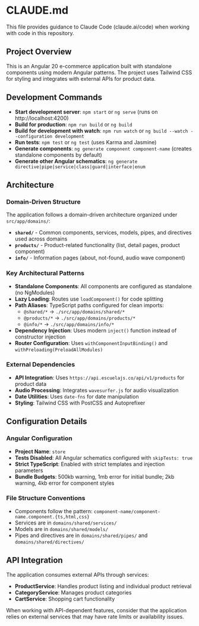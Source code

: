 # CLAUDE.md

This file provides guidance to Claude Code (claude.ai/code) when working with code in this repository.

## Project Overview

This is an Angular 20 e-commerce application built with standalone components using modern Angular patterns. The project uses Tailwind CSS for styling and integrates with external APIs for product data.

## Development Commands

- **Start development server**: `npm start` or `ng serve` (runs on http://localhost:4200)
- **Build for production**: `npm run build` or `ng build`
- **Build for development with watch**: `npm run watch` or `ng build --watch --configuration development`
- **Run tests**: `npm test` or `ng test` (uses Karma and Jasmine)
- **Generate components**: `ng generate component component-name` (creates standalone components by default)
- **Generate other Angular schematics**: `ng generate directive|pipe|service|class|guard|interface|enum`

## Architecture

### Domain-Driven Structure
The application follows a domain-driven architecture organized under `src/app/domains/`:

- **`shared/`** - Common components, services, models, pipes, and directives used across domains
- **`products/`** - Product-related functionality (list, detail pages, product component)
- **`info/`** - Information pages (about, not-found, audio wave component)

### Key Architectural Patterns

- **Standalone Components**: All components are configured as standalone (no NgModules)
- **Lazy Loading**: Routes use `loadComponent()` for code splitting
- **Path Aliases**: TypeScript paths configured for clean imports:
  - `@shared/*` → `./src/app/domains/shared/*`
  - `@products/*` → `./src/app/domains/products/*`
  - `@info/*` → `./src/app/domains/info/*`
- **Dependency Injection**: Uses modern `inject()` function instead of constructor injection
- **Router Configuration**: Uses `withComponentInputBinding()` and `withPreloading(PreloadAllModules)`

### External Dependencies
- **API Integration**: Uses `https://api.escuelajs.co/api/v1/products` for product data
- **Audio Processing**: Integrates `wavesurfer.js` for audio visualization
- **Date Utilities**: Uses `date-fns` for date manipulation
- **Styling**: Tailwind CSS with PostCSS and Autoprefixer

## Configuration Details

### Angular Configuration
- **Project Name**: `store`
- **Tests Disabled**: All Angular schematics configured with `skipTests: true`
- **Strict TypeScript**: Enabled with strict templates and injection parameters
- **Bundle Budgets**: 500kb warning, 1mb error for initial bundle; 2kb warning, 4kb error for component styles

### File Structure Conventions
- Components follow the pattern: `component-name/component-name.component.{ts,html,css}`
- Services are in `domains/shared/services/`
- Models are in `domains/shared/models/`
- Pipes and directives are in `domains/shared/pipes/` and `domains/shared/directives/`

## API Integration
The application consumes external APIs through services:
- **ProductService**: Handles product listing and individual product retrieval
- **CategoryService**: Manages product categories
- **CartService**: Shopping cart functionality

When working with API-dependent features, consider that the application relies on external services that may have rate limits or availability issues.